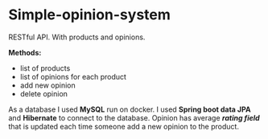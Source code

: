 # Simple-opinion-system

RESTful API. With products and opinions. 

**Methods:**
* list of products
* list of opinions for each product
* add new opinion
* delete opinion

As a database I used **MySQL** run on docker. I used **Spring boot data JPA** and **Hibernate** to connect to the database. 
Opinion has average ***rating field*** that is updated each time someone add a new opinion to the product. 
